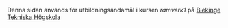 Denna sidan används för utbildningsändamål i kursen *ramverk1* på [Blekinge Tekniska Högskola](https://bth.se)
